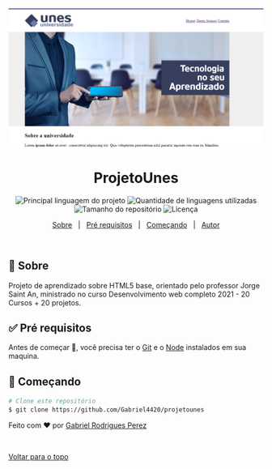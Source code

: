 <div align="center" id="top"> 
  <img src="./HomeApp.png" alt="ProjetoUnes" />

</div>

<h1 align="center">ProjetoUnes</h1>

<p align="center">
  <img alt="Principal linguagem do projeto" src="https://img.shields.io/github/languages/top/Gabriel4420/projetounes?color=56BEB8">

  <img alt="Quantidade de linguagens utilizadas" src="https://img.shields.io/github/languages/count/Gabriel4420/projetounes?color=56BEB8">

  <img alt="Tamanho do repositório" src="https://img.shields.io/github/repo-size/Gabriel4420/projetounes?color=56BEB8">

  <img alt="Licença" src="https://img.shields.io/github/license/Gabriel4420/projetounes?color=56BEB8">

  <!-- <img alt="Github issues" src="https://img.shields.io/github/issues/Gabriel4420/projetounes?color=56BEB8" /> -->

  <!-- <img alt="Github forks" src="https://img.shields.io/github/forks/Gabriel4420/projetounes?color=56BEB8" /> -->

  <!-- <img alt="Github stars" src="https://img.shields.io/github/stars/Gabriel4420/projetounes?color=56BEB8" /> -->
</p>

<!-- Status -->

<!-- <h4 align="center"> 
	🚧  ProjetoUnes 🚀 Em construção...  🚧
</h4> 

<hr> -->

<p align="center">
  <a href="#dart-sobre">Sobre</a> &#xa0; | &#xa0; 
  <a href="#white_check_mark-pré-requesitos">Pré requisitos</a> &#xa0; | &#xa0;
  <a href="#checkered_flag-começando">Começando</a> &#xa0; | &#xa0;
  <a href="https://github.com/Gabriel4420" target="_blank">Autor</a>
</p>

<br>

## :dart: Sobre ##

Projeto de aprendizado sobre HTML5 base, orientado pelo professor Jorge Saint An, ministrado no curso Desenvolvimento web completo 2021 - 20 Cursos + 20 projetos. 


## :white_check_mark: Pré requisitos ##

Antes de começar :checkered_flag:, você precisa ter o [Git](https://git-scm.com) e o [Node](https://nodejs.org/en/) instalados em sua maquina.

## :checkered_flag: Começando ##

```bash
# Clone este repositório
$ git clone https://github.com/Gabriel4420/projetounes


```


Feito com :heart: por <a href="https://github.com/Gabriel4420" target="_blank">Gabriel Rodrigues Perez</a>

&#xa0;

<a href="#top">Voltar para o topo</a>
